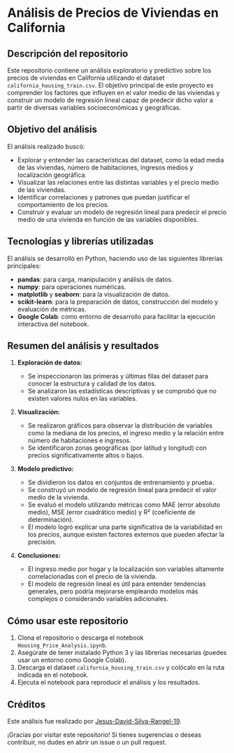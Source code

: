 # Análisis de Precios de Viviendas en California

## Descripción del repositorio

Este repositorio contiene un análisis exploratorio y predictivo sobre los precios de viviendas en California utilizando el dataset `california_housing_train.csv`. El objetivo principal de este proyecto es comprender los factores que influyen en el valor medio de las viviendas y construir un modelo de regresión lineal capaz de predecir dicho valor a partir de diversas variables socioeconómicas y geográficas.

## Objetivo del análisis

El análisis realizado buscó:

- Explorar y entender las características del dataset, como la edad media de las viviendas, número de habitaciones, ingresos medios y localización geográfica.
- Visualizar las relaciones entre las distintas variables y el precio medio de las viviendas.
- Identificar correlaciones y patrones que puedan justificar el comportamiento de los precios.
- Construir y evaluar un modelo de regresión lineal para predecir el precio medio de una vivienda en función de las variables disponibles.

## Tecnologías y librerías utilizadas

El análisis se desarrolló en Python, haciendo uso de las siguientes librerías principales:

- **pandas**: para carga, manipulación y análisis de datos.
- **numpy**: para operaciones numéricas.
- **matplotlib** y **seaborn**: para la visualización de datos.
- **scikit-learn**: para la preparación de datos, construcción del modelo y evaluación de métricas.
- **Google Colab**: como entorno de desarrollo para facilitar la ejecución interactiva del notebook.

## Resumen del análisis y resultados

1. **Exploración de datos:**
   - Se inspeccionaron las primeras y últimas filas del dataset para conocer la estructura y calidad de los datos.
   - Se analizaron las estadísticas descriptivas y se comprobó que no existen valores nulos en las variables.

2. **Visualización:**
   - Se realizaron gráficos para observar la distribución de variables como la mediana de los precios, el ingreso medio y la relación entre número de habitaciones e ingresos.
   - Se identificaron zonas geográficas (por latitud y longitud) con precios significativamente altos o bajos.

3. **Modelo predictivo:**
   - Se dividieron los datos en conjuntos de entrenamiento y prueba.
   - Se construyó un modelo de regresión lineal para predecir el valor medio de la vivienda.
   - Se evaluó el modelo utilizando métricas como MAE (error absoluto medio), MSE (error cuadrático medio) y R² (coeficiente de determinación).
   - El modelo logró explicar una parte significativa de la variabilidad en los precios, aunque existen factores externos que pueden afectar la precisión.

4. **Conclusiones:**
   - El ingreso medio por hogar y la localización son variables altamente correlacionadas con el precio de la vivienda.
   - El modelo de regresión lineal es útil para entender tendencias generales, pero podría mejorarse empleando modelos más complejos o considerando variables adicionales.

## Cómo usar este repositorio

1. Clona el repositorio o descarga el notebook `Housing_Price_Analysis.ipynb`.
2. Asegúrate de tener instalado Python 3 y las librerías necesarias (puedes usar un entorno como Google Colab).
3. Descarga el dataset `california_housing_train.csv` y colócalo en la ruta indicada en el notebook.
4. Ejecuta el notebook para reproducir el análisis y los resultados.

## Créditos

Este análisis fue realizado por [Jesus-David-Silva-Rangel-19](https://github.com/Jesus-David-Silva-Rangel-19).

¡Gracias por visitar este repositorio! Si tienes sugerencias o deseas contribuir, no dudes en abrir un issue o un pull request.
